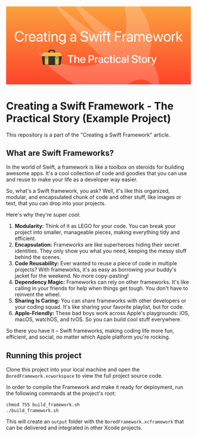 ![Image Cover image](./Assets/cover_image.png)

# Creating a Swift Framework - The Practical Story (Example Project)

This repository is a part of the "Creating a Swift Framework" article.

## What are Swift Frameworks?

In the world of Swift, a framework is like a toolbox on steroids for building awesome apps. It's a cool collection of code and goodies that you can use and reuse to make your life as a developer way easier.

So, what's a Swift framework, you ask? Well, it's like this organized, modular, and encapsulated chunk of code and other stuff, like images or text, that you can drop into your projects.

Here's why they're super cool:

1. **Modularity:** Think of it as LEGO for your code. You can break your project into smaller, manageable pieces, making everything tidy and efficient.
2. **Encapsulation:** Frameworks are like superheroes hiding their secret identities. They only show you what you need, keeping the messy stuff behind the scenes.
3. **Code Reusability:** Ever wanted to reuse a piece of code in multiple projects? With frameworks, it's as easy as borrowing your buddy's jacket for the weekend. No more copy-pasting!
4. **Dependency Magic:** Frameworks can rely on other frameworks. It's like calling in your friends for help when things get tough. You don't have to reinvent the wheel.
5. **Sharing Is Caring:** You can share frameworks with other developers or your coding squad. It's like sharing your favorite playlist, but for code.
6. **Apple-Friendly:** These bad boys work across Apple's playgrounds: iOS, macOS, watchOS, and tvOS. So you can build cool stuff everywhere.

So there you have it – Swift frameworks, making coding life more fun, efficient, and social, no matter which Apple platform you're rocking.

## Running this project

Clone this project into your local machine and open the `BoredFramework.xcworkspace` to view the full project source code.

In order to compile the Framework and make it ready for deployment, run the following commands at the project's root:

```shell
chmod 755 build_framework.sh
./build_framework.sh
```

This will create an `output` folder with the `BoredFramework.xcframework` that can be delivered and integrated in other Xcode projects.